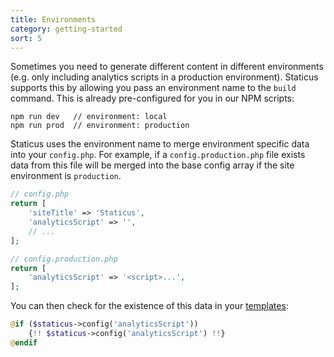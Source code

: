 ```yaml
---
title: Environments
category: getting-started
sort: 5
---
```


Sometimes you need to generate different content in different environments (e.g. only including analytics scripts in a production environment). Staticus supports this by allowing you pass an environment name to the `build` command. This is already pre-configured for you in our NPM scripts:

```text
npm run dev   // environment: local
npm run prod  // environment: production
```

Staticus uses the environment name to merge environment specific data into your `config.php`. For example, if a `config.production.php` file exists data from this file will be merged into the base config array if the site environment is `production`.

```php
// config.php
return [
    'siteTitle' => 'Staticus',
    'analyticsScript' => '',
    // ...
];

// config.production.php
return [
    'analyticsScript' => '<script>...',
];
```

You can then check for the existence of this data in your [templates](/docs/templates):

```php
@if ($staticus->config('analyticsScript'))
    {!! $staticus->config('analyticsScript') !!}
@endif
```
